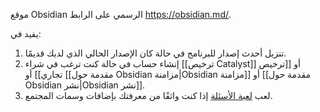 موقع Obsidian الرسمي على الرابط <span dir="ltr">https://obsidian.md/</span>.

يفيد في:

1. تنزيل أحدث إصدار للبرنامج في حالة كان الإصدار الحالي الذي لديك قديمًا.
2. إنشاء حساب في حالة كنت ترغب في شراء [[ترخيص Catalyst]] أو [[ترخيص تجاري]] أو [[مقدمة حول Obsidian مزامنة|Obsidian مزامنة]] أو [[مقدمة حول Obsidian نشر|Obsidian نشر]].
3. لعب [لعبة الأسئلة](https://obsidian.md/quiz) إذا كنت واثقًا من معرفتك بإضافات وسمات المجتمع.

